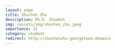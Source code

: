 ```yaml
---
layout: page
title: Shuchen Zhu 
description: Ph.D. Student
img: /assets/img/shuchen_zhu.jpeg
importance: 22
category: student
redirect: http://shuchenzhu.georgetown.domains
---
```

